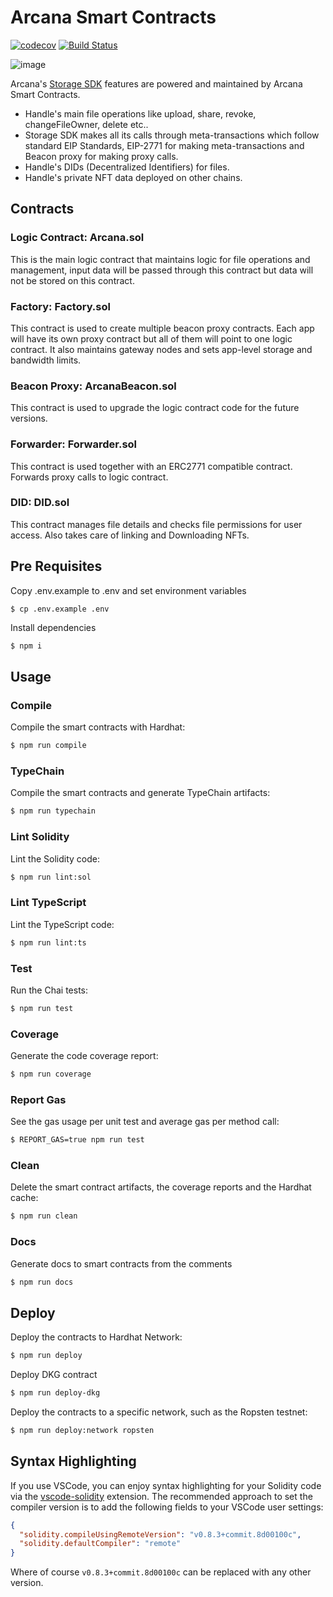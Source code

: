 # Arcana Smart Contracts

[![codecov](https://codecov.io/gh/arcana-network/arcana-smart-contract/branch/dev/graph/badge.svg?token=4OCVSVNXIU)](https://codecov.io/gh/arcana-network/arcana-smart-contract)
[![Build Status](https://app.travis-ci.com/arcana-network/arcana-smart-contract.svg?token=2yjAythLGDwdY1XXtyDa&branch=dev)](https://app.travis-ci.com/arcana-network/arcana-smart-contract)

![image](https://user-images.githubusercontent.com/44583503/200472932-0e316f63-1076-4ba0-9799-98c406c6ee8f.png)

Arcana's [Storage SDK](https://github.com/arcana-network/storage) features are powered and maintained by Arcana Smart Contracts.

- Handle's main file operations like upload, share, revoke, changeFileOwner, delete etc..
- Storage SDK makes all its calls through meta-transactions which follow standard EIP Standards, EIP-2771 for making meta-transactions and Beacon proxy for making proxy calls.
- Handle's DIDs (Decentralized Identifiers) for files.
- Handle's private NFT data deployed on other chains.

## Contracts

### Logic Contract: Arcana.sol

This is the main logic contract that maintains logic for file operations and management, input data will be passed through this contract but data will not be stored on this contract.

### Factory: Factory.sol

This contract is used to create multiple beacon proxy contracts. Each app will have its own proxy contract but all of them will point to one logic contract. It also maintains gateway nodes and sets app-level storage and bandwidth limits.

### Beacon Proxy: ArcanaBeacon.sol

This contract is used to upgrade the logic contract code for the future versions.

### Forwarder: Forwarder.sol

This contract is used together with an ERC2771 compatible contract. Forwards proxy calls to logic contract.

### DID: DID.sol

This contract manages file details and checks file permissions for user access. Also takes care of linking and Downloading NFTs.

## Pre Requisites

Copy .env.example to .env and set environment variables

```
$ cp .env.example .env
```

Install dependencies

```sh
$ npm i
```

## Usage

### Compile

Compile the smart contracts with Hardhat:

```sh
$ npm run compile
```

### TypeChain

Compile the smart contracts and generate TypeChain artifacts:

```sh
$ npm run typechain
```

### Lint Solidity

Lint the Solidity code:

```sh
$ npm run lint:sol
```

### Lint TypeScript

Lint the TypeScript code:

```sh
$ npm run lint:ts
```

### Test

Run the Chai tests:

```sh
$ npm run test
```

### Coverage

Generate the code coverage report:

```sh
$ npm run coverage
```

### Report Gas

See the gas usage per unit test and average gas per method call:

```sh
$ REPORT_GAS=true npm run test
```

### Clean

Delete the smart contract artifacts, the coverage reports and the Hardhat cache:

```sh
$ npm run clean
```

### Docs

Generate docs to smart contracts from the comments

```sh
$ npm run docs
```

## Deploy

Deploy the contracts to Hardhat Network:

```sh
$ npm run deploy
```

Deploy DKG contract

```sh
$ npm run deploy-dkg
```

Deploy the contracts to a specific network, such as the Ropsten testnet:

```sh
$ npm run deploy:network ropsten
```

## Syntax Highlighting

If you use VSCode, you can enjoy syntax highlighting for your Solidity code via the
[vscode-solidity](https://github.com/juanfranblanco/vscode-solidity) extension. The recommended approach to set the
compiler version is to add the following fields to your VSCode user settings:

```json
{
  "solidity.compileUsingRemoteVersion": "v0.8.3+commit.8d00100c",
  "solidity.defaultCompiler": "remote"
}
```

Where of course `v0.8.3+commit.8d00100c` can be replaced with any other version.
